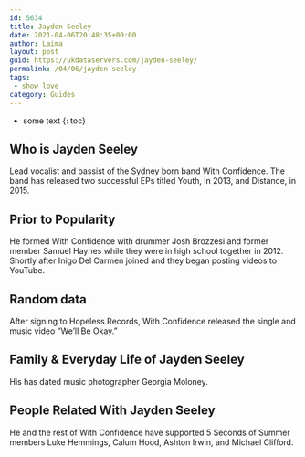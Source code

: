 ```yaml
---
id: 5634
title: Jayden Seeley
date: 2021-04-06T20:48:35+00:00
author: Laima
layout: post
guid: https://ukdataservers.com/jayden-seeley/
permalink: /04/06/jayden-seeley
tags:
 - show love
category: Guides
---
```


* some text
{: toc}


## Who is Jayden Seeley
                  
                  
                  
Lead vocalist and bassist of the Sydney born band With Confidence. The band has released two successful EPs titled Youth, in 2013, and Distance, in 2015. 
                  
              
            
              
            
                
                
                
## Prior to Popularity
                  
                  
                  
He formed With Confidence with drummer Josh Brozzesi and former member Samuel Haynes while they were in high school together in 2012. Shortly after Inigo Del Carmen joined and they began posting videos to YouTube.
                  
              
            
              
            
                
                
                
## Random data
                  
                  
                  
After signing to Hopeless Records, With Confidence released the single and music video &#8220;We&#8217;ll Be Okay.&#8221;
                  
              
            
              
            
                
                
                
## Family & Everyday Life of Jayden Seeley
                  
                  
                  
His has dated music photographer Georgia Moloney.
                  
              
            
              
            
                
                
                
## People Related With Jayden Seeley
                  
                  
                  
He and the rest of With Confidence have supported 5 Seconds of Summer members Luke Hemmings, Calum Hood, Ashton Irwin, and Michael Clifford.
                  
              
            
              
            
                
              
            
              
              
            
            
              
            
          
          
          